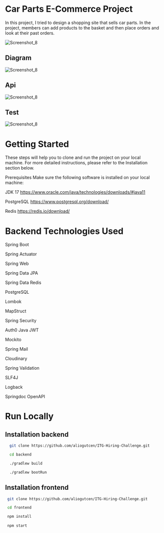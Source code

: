 
# Car Parts E-Commerce Project
In this project, I tried to design a shopping site that sells car parts. In the project, members can add products to the basket and then place orders and look at their past orders.




![Screenshot_8](https://i.ibb.co/zHjM8CN/Screenshot-1.jpg)

## Diagram

![Screenshot_8](https://i.ibb.co/qChSh06/postgresql.png)

## Api
![Screenshot_8](https://i.ibb.co/QvJJGcw/swagger-api.jpg)

## Test

![Screenshot_8](https://i.ibb.co/Th1KtLQ/sag.jpg)
# Getting Started
These steps will help you to clone and run the project on your local machine. For more detailed instructions, please refer to the Installation section below.

Prerequisites
Make sure the following software is installed on your local machine:

JDK 17 https://www.oracle.com/java/technologies/downloads/#java11

PostgreSQL https://www.postgresql.org/download/

Redis https://redis.io/download/
# Backend Technologies Used

Spring Boot

Spring Actuator

Spring Web

Spring Data JPA

Spring Data Redis

PostgreSQL

Lombok

MapStruct

Spring Security

Auth0 Java JWT

Mockito

Spring Mail

Cloudinary

Spring Validation

SLF4J

Logback

Springdoc OpenAPI


# Run Locally
## Installation backend

```bash
  git clone https://github.com/aliogutcen/ITG-Hiring-Challenge.git

  cd backend

  ./gradlew build

  ./gradlew bootRun
```

## Installation frontend
 ```bash
  git clone https://github.com/aliogutcen/ITG-Hiring-Challenge.git

  cd frontend

  npm install
  
  npm start
```   
